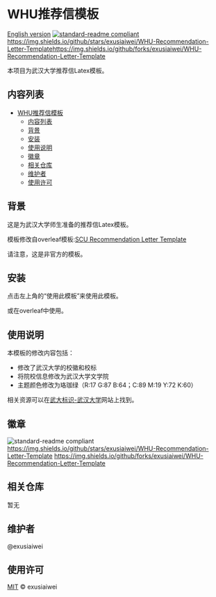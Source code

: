 # WHU推荐信模板

[English version](https://github.com/exusiaiwei/WHU-Recommendation-Letter-Template/blob/main/readme.md)
[![standard-readme compliant](https://img.shields.io/badge/readme%20style-standard-brightgreen.svg?style=flat-square)](https://github.com/RichardLitt/standard-readme)<https://img.shields.io/github/stars/exusiaiwei/WHU-Recommendation-Letter-Template><https://img.shields.io/github/forks/exusiaiwei/WHU-Recommendation-Letter-Template>

本项目为武汉大学推荐信Latex模板。

## 内容列表

- [WHU推荐信模板](#whu推荐信模板)
  - [内容列表](#内容列表)
  - [背景](#背景)
  - [安装](#安装)
  - [使用说明](#使用说明)
  - [徽章](#徽章)
  - [相关仓库](#相关仓库)
  - [维护者](#维护者)
  - [使用许可](#使用许可)

## 背景

这是为武汉大学师生准备的推荐信Latex模板。

模板修改自overleaf模板:[SCU Recommendation Letter Template](https://www.overleaf.com/latex/templates/scu-recommendation-letter-template/pbjjvmbdvrvj)

请注意，这是非官方的模板。

## 安装

点击左上角的“使用此模板”来使用此模板。

或在overleaf中使用。

## 使用说明

本模板的修改内容包括：

- 修改了武汉大学的校徽和校标
- 将院校信息修改为武汉大学文学院
- 主题颜色修改为珞珈绿（R:17 G:87 B:64；C:89 M:19 Y:72 K:60）
  
相关资源可以在[武大标识-武汉大学](https://www.whu.edu.cn/xxgk/wdbs.htm)网站上找到。

## 徽章

![standard-readme compliant](https://img.shields.io/badge/readme%20style-standard-brightgreen.svg?style=flat-square)
<https://img.shields.io/github/stars/exusiaiwei/WHU-Recommendation-Letter-Template>
<https://img.shields.io/github/forks/exusiaiwei/WHU-Recommendation-Letter-Template>
## 相关仓库

暂无

## 维护者

@exusiaiwei

## 使用许可

[MIT](LICENSE) © exusiaiwei
